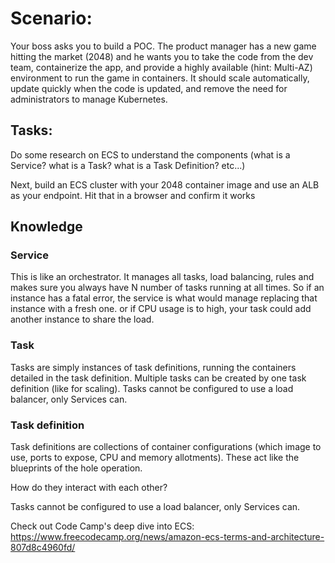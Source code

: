 # Scenario:

Your boss asks you to build a POC. The product manager has a new game hitting the market (2048) and he wants you to take the code from the dev team, containerize the app, and provide a highly available (hint: Multi-AZ) environment to run the game in containers. It should scale automatically, update quickly when the code is updated, and remove the need for administrators to manage Kubernetes.

## Tasks:

Do some research on ECS to understand the components (what is a Service? what is a Task? what is a Task Definition? etc...)

Next, build an ECS cluster with your 2048 container image and use an ALB as your endpoint. Hit that in a browser and confirm it works

## Knowledge

### Service  

This is like an orchestrator. It manages all tasks, load balancing, rules and makes sure you always have N number of tasks running at all times. So if an instance has a fatal error, the service is what would manage replacing that instance with a fresh one. or if CPU usage is to high, your task could add another instance to share the load. 

### Task

Tasks are simply instances of task definitions, running the containers detailed in the task definition. Multiple tasks can be created by one task definition (like for scaling).
Tasks cannot be configured to use a load balancer, only Services can.

### Task definition

Task definitions are collections of container configurations (which image to use, ports to expose, CPU and memory allotments). These act like the blueprints of the hole operation.


How do they interact with each other?

Tasks cannot be configured to use a load balancer, only Services can.

Check out Code Camp's deep dive into ECS:
https://www.freecodecamp.org/news/amazon-ecs-terms-and-architecture-807d8c4960fd/
